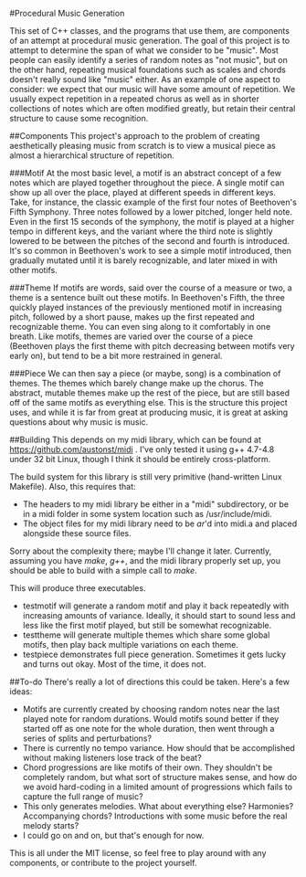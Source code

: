 #Procedural Music Generation

This set of C++ classes, and the programs that use them, are components of an attempt at procedural music generation. The goal of this project is to attempt to determine the span of what we consider to be "music". Most people can easily identify a series of random notes as "not music", but on the other hand, repeating musical foundations such as scales and chords doesn't really sound like "music" either. As an example of one aspect to consider: we expect that our music will have some amount of repetition. We usually expect repetition in a repeated chorus as well as in shorter collections of notes which are often modified greatly, but retain their central structure to cause some recognition.

##Components
This project's approach to the problem of creating aesthetically pleasing music from scratch is to view a musical piece as almost a hierarchical structure of repetition.

###Motif
At the most basic level, a motif is an abstract concept of a few notes which are played together throughout the piece. A single motif can show up all over the place, played at different speeds in different keys. Take, for instance, the classic example of the first four notes of Beethoven's Fifth Symphony. Three notes followed by a lower pitched, longer held note. Even in the first 15 seconds of the symphony, the motif is played at a higher tempo in different keys, and the variant where the third note is slightly lowered to be between the pitches of the second and fourth is introduced. It's so common in Beethoven's work to see a simple motif introduced, then gradually mutated until it is barely recognizable, and later mixed in with other motifs.

###Theme
If motifs are words, said over the course of a measure or two, a theme is a sentence built out these motifs. In Beethoven's Fifth, the three quickly played instances of the previously mentioned motif in increasing pitch, followed by a short pause, makes up the first repeated and recognizable theme. You can even sing along to it comfortably in one breath. Like motifs, themes are varied over the course of a piece (Beethoven plays the first theme with pitch decreasing between motifs very early on), but tend to be a bit more restrained in general.

###Piece
We can then say a piece (or maybe, song) is a combination of themes. The themes which barely change make up the chorus. The abstract, mutable themes make up the rest of the piece, but are still based off of the same motifs as everything else. This is the structure this project uses, and while it is far from great at producing music, it is great at asking questions about why music is music.

##Building
This depends on my midi library, which can be found at https://github.com/austonst/midi . I've only tested it using g++ 4.7-4.8 under 32 bit Linux, though I think it should be entirely cross-platform.

The build system for this library is still very primitive (hand-written Linux Makefile). Also, this requires that:

* The headers to my midi library be either in a "midi" subdirectory, or be in a midi folder in some system location such as /usr/include/midi.
* The object files for my midi library need to be *ar*'d into midi.a and placed alongside these source files.

Sorry about the complexity there; maybe I'll change it later. Currently, assuming you have *make*, *g++*, and the midi library properly set up, you should be able to build with a simple call to *make*.

This will produce three executables.

* testmotif will generate a random motif and play it back repeatedly with increasing amounts of variance. Ideally, it should start to sound less and less like the first motif played, but still be somewhat recognizable.
* testtheme will generate multiple themes which share some global motifs, then play back multiple variations on each theme.
* testpiece demonstrates full piece generation. Sometimes it gets lucky and turns out okay. Most of the time, it does not.

##To-do
There's really a lot of directions this could be taken. Here's a few ideas:

* Motifs are currently created by choosing random notes near the last played note for random durations. Would motifs sound better if they started off as one note for the whole duration, then went through a series of splits and perturbations?
* There is currently no tempo variance. How should that be accomplished without making listeners lose track of the beat?
* Chord progressions are like motifs of their own. They shouldn't be completely random, but what sort of structure makes sense, and how do we avoid hard-coding in a limited amount of progressions which fails to capture the full range of music?
* This only generates melodies. What about everything else? Harmonies? Accompanying chords? Introductions with some music before the real melody starts?
* I could go on and on, but that's enough for now.

This is all under the MIT license, so feel free to play around with any components, or contribute to the project yourself.